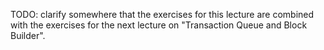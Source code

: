 TODO: clarify somewhere that the exercises for this lecture are combined with the exercises for the next lecture on "Transaction Queue and Block Builder".